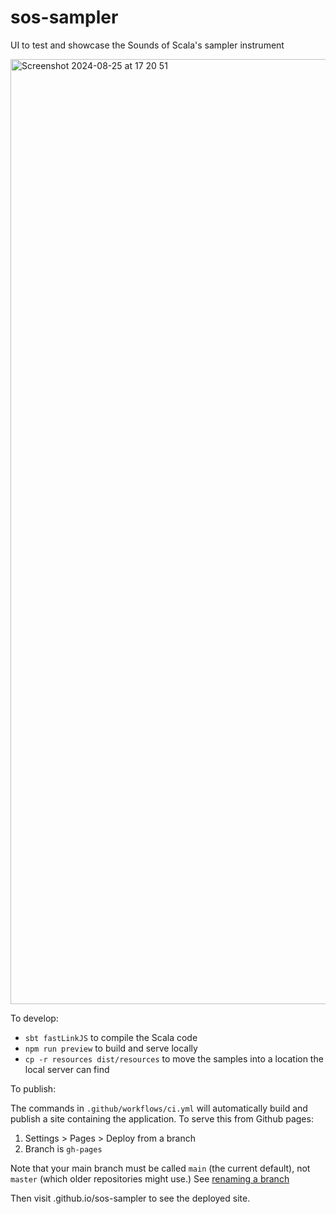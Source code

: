 

# sos-sampler
UI to test and showcase the Sounds of Scala's sampler instrument 

<img width="1512" alt="Screenshot 2024-08-25 at 17 20 51" src="https://github.com/user-attachments/assets/ddba2eb0-0fa5-455d-a4a8-ffcc0344c770">

To develop:

- `sbt fastLinkJS` to compile the Scala code
- `npm run preview` to build and serve locally
- `cp -r resources dist/resources` to move the samples into a location the local server can find


To publish:

The commands in `.github/workflows/ci.yml` will automatically build and publish a site containing the application. To serve this from Github pages:

1. Settings > Pages > Deploy from a branch
2. Branch is `gh-pages`

Note that your main branch must be called `main` (the current default), not `master` (which older repositories might use.) See [renaming a branch](https://docs.github.com/en/repositories/configuring-branches-and-merges-in-your-repository/managing-branches-in-your-repository/renaming-a-branch)

Then visit <username>.github.io/sos-sampler to see the deployed site.
